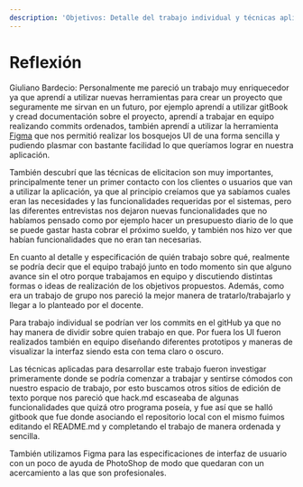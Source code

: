 ```yaml
---
description: 'Objetivos: Detalle del trabajo individual y técnicas aplicadas y aprendizajes'
---
```


# Reflexión

Giuliano Bardecio: Personalmente me pareció un trabajo muy enriquecedor ya que aprendí a utilizar nuevas herramientas para crear un proyecto que seguramente me sirvan en un futuro, por ejemplo aprendí a utilizar gitBook y cread documentación sobre el proyecto, aprendí a trabajar en equipo realizando commits ordenados, también aprendí a utilizar la herramienta [Figma](https://www.figma.com) que nos permitió realizar los bosquejos UI de una forma sencilla y pudiendo plasmar con bastante facilidad lo que queríamos lograr en nuestra aplicación.

También descubrí que las técnicas de elicitacion son muy importantes, principalmente tener un primer contacto con los clientes o usuarios que van a utilizar la aplicación, ya que al principio creíamos que ya sabíamos cuales eran las necesidades y las funcionalidades requeridas por el sistemas, pero las diferentes entrevistas nos dejaron nuevas funcionalidades que no habíamos pensado como por ejemplo hacer un presupuesto diario de lo que se puede gastar hasta cobrar el próximo sueldo, y también nos hizo ver que habían funcionalidades que no eran tan necesarias.

En cuanto al detalle y especificación de quién trabajo sobre qué, realmente se podría decir que el equipo trabajó junto en todo momento sin que alguno avance sin el otro porque trabajamos en equipo y discutiendo distintas formas o ideas de realización de los objetivos propuestos. Además, como era un trabajo de grupo nos pareció la mejor manera de tratarlo/trabajarlo y llegar a lo planteado por el docente.

Para trabajo individual se podrían ver los commits en el gitHub ya que no hay manera de dividir sobre quien trabajo en que. Por fuera los UI fueron realizados también en equipo diseñando diferentes prototipos y maneras de visualizar la interfaz siendo esta con tema claro o oscuro.

Las técnicas aplicadas para desarrollar este trabajo fueron investigar primeramente donde se podría comenzar a trabajar y sentirse cómodos con nuestro espacio de trabajo, por esto buscamos  otros sitios de edición de texto porque nos pareció que hack.md escaseaba de algunas funcionalidades que quizá otro programa poseía, y fue así que se halló gitbook que fue donde asociando el repositorio local con el mismo fuimos editando el README.md y completando el trabajo de manera ordenada y sencilla.

También utilizamos Figma para las especificaciones de interfaz de usuario con un poco de ayuda de PhotoShop de modo que quedaran con un acercamiento a las que son profesionales.

